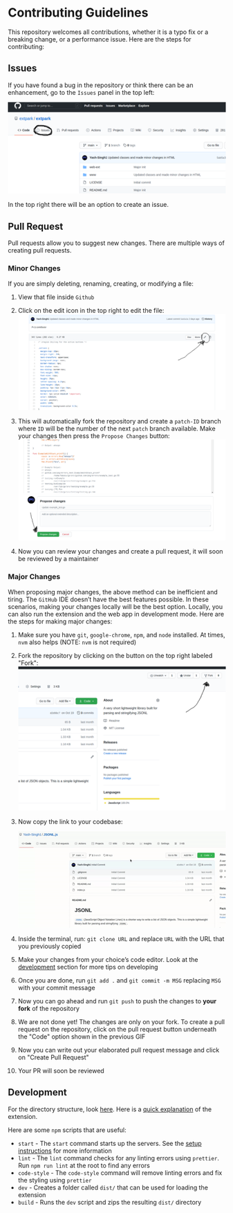 # Contributing Guidelines

This repository welcomes all contributions,
whether it is a typo fix or a breaking change, or a performance issue.
Here are the steps for contributing:

## Issues

If you have found a bug in the repository or think there can be an enhancement,
go to the `Issues` panel in the top left:

![Issues Panel](img/issues.png)

In the top right there will be an option to create an issue.

## Pull Request

Pull requests allow you to suggest new changes.
There are multiple ways of creating pull requests.

### Minor Changes

If you are simply deleting, renaming, creating, or modifying a file:

1. View that file inside `Github`
2. Click on the edit icon in the top right to edit the file:
   ![Edit Icon](img/edit.png)

3. This will automatically fork the repository and create a `patch-ID` branch where `ID` will be the number of the next `patch` branch available.
   Make your changes then press the `Propose Changes` button:
   ![Propose Changes](img/propose.png)

4. Now you can review your changes and create a pull request, it will soon be reviewed by a maintainer

### Major Changes

When proposing major changes, the above method can be inefficient and tiring. The `GitHub` IDE doesn’t have the best features possible.
In these scenarios, making your changes locally will be the best option.
Locally, you can also run the extension and the web app in development mode. Here are the steps for making major changes:

1. Make sure you have `git`, `google-chrome`, `npm`, and `node` installed. At times, `nvm` also helps (NOTE: `nvm` is not required)
2. Fork the repository by clicking on the button on the top right labeled "Fork":
   ![Fork](img/fork.png)
3. Now copy the link to your codebase:

   ![Copy Link](img/copyURL.gif)

4. Inside the terminal, run: `git clone URL` and replace `URL` with the URL that you previously copied
5. Make your changes from your choice’s code editor. Look at the [development](#development) section for more tips on developing
6. Once you are done, run `git add .` and `git commit -m MSG` replacing `MSG` with your commit message
7. Now you can go ahead and run `git push` to push the changes to **your fork** of the repository
8. We are not done yet! The changes are only on your fork.
   To create a pull request on the repository, click on the pull request button underneath the "Code" option shown in the previous GIF
9. Now you can write out your elaborated pull request message and click on "Create Pull Request"
10. Your PR will soon be reviewed

## Development

For the directory structure, look [here](docs/setup.md#directory-structure). Here is a [quick explanation](docs/advanced/architecture.md) of the extension.

Here are some `npm` scripts that are useful:

- `start` - The `start` command starts up the servers. See the [setup instructions](docs/setup.md) for more information
- `lint` - The `lint` command checks for any linting errors using `prettier`. Run `npm run lint` at the root to find any errors
- `code-style` - The `code-style` command will remove linting errors and fix the styling using `prettier`
- `dev` - Creates a folder called `dist/` that can be used for loading the extension
- `build` - Runs the `dev` script and zips the resulting `dist/` directory
